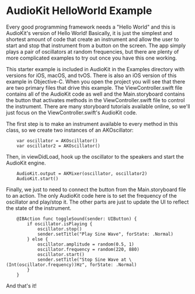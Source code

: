 # AudioKit HelloWorld Example

Every good programming framework needs a "Hello World" and this is AudioKit's version of Hello World!  Basically, it is just the simplest and shortest amount of code that create an instrument and allow the user to start and stop that instrument from a button on the screen.  The app simply plays a pair of oscillators at random frequencies, but there are plenty of more complicated examples to try out once you have this one working.


This starter example is included in AudioKit in the Examples directory with versions for iOS, macOS, and tvOS.  There is also an iOS version of this example in Objective-C.  When you open the project you will see that there are two primary files that drive this example.  The ViewController.swift file contains all of the AudioKit code as well and the Main.storyboard contains the button that activates methods in the ViewController.swift file to control the instrument.   There are many storyboard tutorials available online, so we'll just focus on the ViewController.swift's AudioKit code.

The first step is to make an instrument available to every method in this class, so we create two instances of an AKOscillator:

```
    var oscillator = AKOscillator()
    var oscillator2 = AKOscillator()
```

Then, in viewDidLoad, hook up the oscillator to the speakers and start the AudioKit engine.

```
    AudioKit.output = AKMixer(oscillator, oscillator2)
    AudioKit.start()
```

Finally, we just to need to connect the button from the Main.storyboard file to an action.  The only AudioKit code here is to set the frequency of the oscillator and play/stop it.  The other parts are just to update the UI to reflect the state of the instrument.

```
    @IBAction func toggleSound(sender: UIButton) {
        if oscillator.isPlaying {
            oscillator.stop()
            sender.setTitle("Play Sine Wave", forState: .Normal)
        } else {
            oscillator.amplitude = random(0.5, 1)
            oscillator.frequency = random(220, 880)
            oscillator.start()
            sender.setTitle("Stop Sine Wave at \(Int(oscillator.frequency))Hz", forState: .Normal)
        }
    }
```

And that's it!

